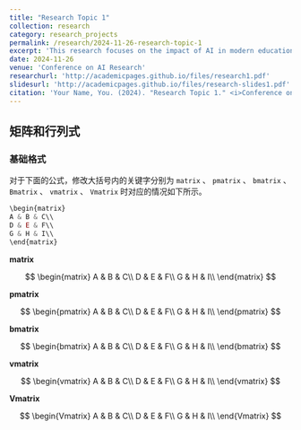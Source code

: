 ```yaml
---
title: "Research Topic 1"
collection: research
category: research_projects
permalink: /research/2024-11-26-research-topic-1
excerpt: 'This research focuses on the impact of AI in modern education.'
date: 2024-11-26
venue: 'Conference on AI Research'
researchurl: 'http://academicpages.github.io/files/research1.pdf'
slidesurl: 'http://academicpages.github.io/files/research-slides1.pdf'
citation: 'Your Name, You. (2024). "Research Topic 1." <i>Conference on AI Research</i>. 1(1).'
---
```

## 矩阵和行列式

### 基础格式

对于下面的公式，修改大括号内的关键字分别为 `matrix` 、 `pmatrix` 、 `bmatrix` 、 `Bmatrix` 、 `vmatrix` 、 `Vmatrix` 时对应的情况如下所示。

```javascript
\begin{matrix}
A & B & C\\
D & E & F\\
G & H & I\\
\end{matrix}
```

**matrix**

$$
\begin{matrix}
A & B & C\\
D & E & F\\
G & H & I\\
\end{matrix}
$$

**pmatrix**

$$
\begin{pmatrix}
A & B & C\\
D & E & F\\
G & H & I\\
\end{pmatrix}
$$

**bmatrix**

$$
\begin{bmatrix}
A & B & C\\
D & E & F\\
G & H & I\\
\end{bmatrix}
$$

**vmatrix**

$$
\begin{vmatrix}
A & B & C\\
D & E & F\\
G & H & I\\
\end{vmatrix}
$$

**Vmatrix**

$$
\begin{Vmatrix}
A & B & C\\
D & E & F\\
G & H & I\\
\end{Vmatrix}
$$

